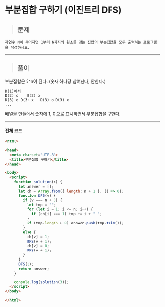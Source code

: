 # 부분집합 구하기 (이진트리 DFS)

> ## 문제

```
자연수 N이 주어지면 1부터 N까지의 원소를 갖는 집합의 부분집합을 모두 출력하는 프로그램을 작성하세요.
```
***

> ## 풀이

부분집합은 2^n이 된다. (숫자 하나당 참여한다, 안한다.)
```
D(1)에서
D(2) o    D(2) x
D(3) o D(3) x   D(3) o D(3) x
...
```
배열을 만들어서 숫자에 1, 0 으로 표시하면서 부분집합을 구한다.
***

#### 전체 코드
```html
<html>

<head>
  <meta charset="UTF-8">
  <title>부분집합 구하기</title>
</head>

<body>
  <script>
    function solution(n) {
      let answer = [];
      let ch = Array.from({ length: n + 1 }, () => 0);
      function DFS(v) {
        if (v === n + 1) {
          let tmp = "";
          for (let i = 1; i <= n; i++) {
            if (ch[i] === 1) tmp += i + " ";
          }
          if (tmp.length > 0) answer.push(tmp.trim());
        }
        else {
          ch[v] = 1;
          DFS(v + 1);
          ch[v] = 0;
          DFS(v + 1);
        }
      }
      DFS(1);
      return answer;
    }

    console.log(solution(3));
  </script>
</body>

</html>
```
